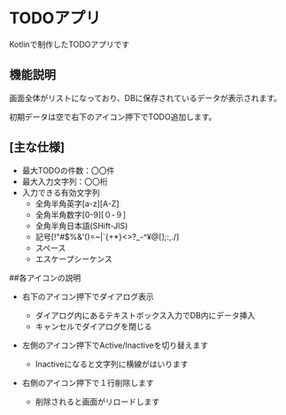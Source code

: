 # TODOアプリ
Kotlinで制作したTODOアプリです

## 機能説明
画面全体がリストになっており、DBに保存されているデータが表示されます。

初期データは空で右下のアイコン押下でTODO追加します。

## [主な仕様]
* 最大TODOの件数：〇〇件
* 最大入力文字列：〇〇桁
* 入力できる有効文字列
  * 全角半角英字[a-z][A-Z]
  * 全角半角数字[0-9][０-９]
  * 全角半角日本語(SHift-JIS)
  * 記号[!"#$%&'()=~|`{+*}<>?_-^¥@[];:,./]
  * スペース
  * エスケープシーケンス

##各アイコンの説明
* 右下のアイコン押下でダイアログ表示
  * ダイアログ内にあるテキストボックス入力でDB内にデータ挿入
  * キャンセルでダイアログを閉じる

* 左側のアイコン押下でActive/Inactiveを切り替えます
  * Inactiveになると文字列に横線がはいります

* 右側のアイコン押下で１行削除します
  * 削除されると画面がリロードします
